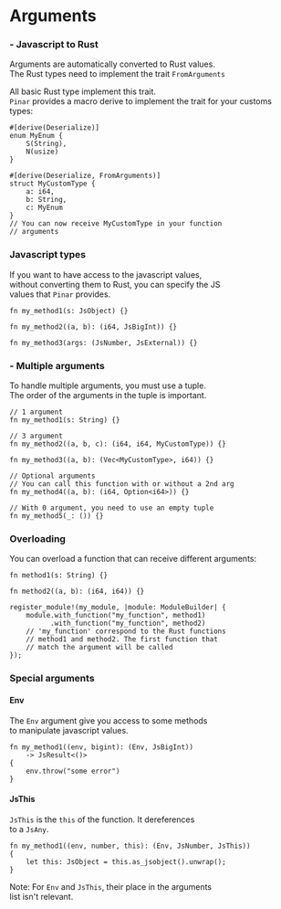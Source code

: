 # Arguments

### - Javascript to Rust

Arguments are automatically converted to Rust values.  
The Rust types need to implement the trait `FromArguments`  


All basic Rust type implement this trait.  
`Pinar` provides a macro derive to implement the trait for your
customs types:  

```rust, no_run
#[derive(Deserialize)]
enum MyEnum {
    S(String),
    N(usize)
}

#[derive(Deserialize, FromArguments)]
struct MyCustomType {
    a: i64,
    b: String,
    c: MyEnum
}
// You can now receive MyCustomType in your function
// arguments
```

### Javascript types

If you want to have access to the javascript values,  
without converting them to Rust, you can specify the JS  
values that `Pinar` provides.  


```rust, no_run
fn my_method1(s: JsObject) {}

fn my_method2((a, b): (i64, JsBigInt)) {}

fn my_method3(args: (JsNumber, JsExternal)) {}
```

### - Multiple arguments

To handle multiple arguments, you must use a tuple.  
The order of the arguments in the tuple is important.  

```rust, no_run
// 1 argument
fn my_method1(s: String) {}

// 3 argument
fn my_method2((a, b, c): (i64, i64, MyCustomType)) {}

fn my_method3((a, b): (Vec<MyCustomType>, i64)) {}

// Optional arguments
// You can call this function with or without a 2nd arg
fn my_method4((a, b): (i64, Option<i64>)) {}

// With 0 argument, you need to use an empty tuple
fn my_method5(_: ()) {}
```

### Overloading

You can overload a function that can receive different
arguments:

```rust, no_run
fn method1(s: String) {}

fn method2((a, b): (i64, i64)) {}

register_module!(my_module, |module: ModuleBuilder| {
    module.with_function("my_function", method1)
          .with_function("my_function", method2)
    // 'my_function' correspond to the Rust functions
    // method1 and method2. The first function that
    // match the argument will be called
});

```

### Special arguments

#### Env
The `Env` argument give you access to some methods  
to manipulate javascript values.  

```rust, no_run
fn my_method1((env, bigint): (Env, JsBigInt))
    -> JsResult<()>
{
    env.throw("some error")
}
```

#### JsThis
`JsThis` is the `this` of the function. It dereferences  
to a `JsAny`.

```rust, no_run
fn my_method1((env, number, this): (Env, JsNumber, JsThis))
{
    let this: JsObject = this.as_jsobject().unwrap();
}
```

Note: For `Env` and `JsThis`, their place in the arguments  
      list isn't relevant.
